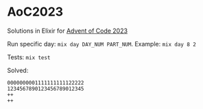 # AoC2023

Solutions in Elixir for [Advent of Code 2023](https://adventofcode.com/2023)

Run specific day: `mix day DAY_NUM PART_NUM`. Example: `mix day 8 2`

Tests: `mix test`

Solved:
```
0000000001111111111122222
1234567890123456789012345
++
++
```